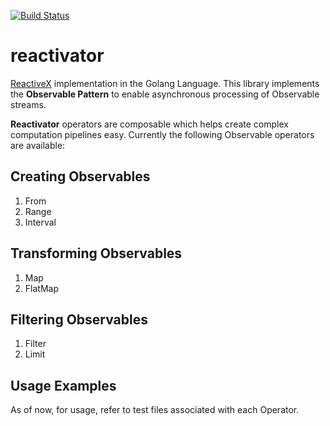 [![Build Status](https://travis-ci.org/nawazish-github/reactivator.svg?branch=master)](https://travis-ci.org/nawazish-github/reactivator)

# reactivator
[ReactiveX](http://reactivex.io/) implementation in the Golang Language. This library implements the **Observable Pattern** to enable asynchronous processing of Observable streams. 

**Reactivator** operators are composable which helps create complex computation pipelines easy. Currently the following Observable operators are available:

## Creating Observables
1. From
2. Range
3. Interval

## Transforming Observables
1. Map
2. FlatMap

## Filtering Observables
1. Filter
2. Limit

## Usage Examples
As of now, for usage, refer to test files associated with each Operator.